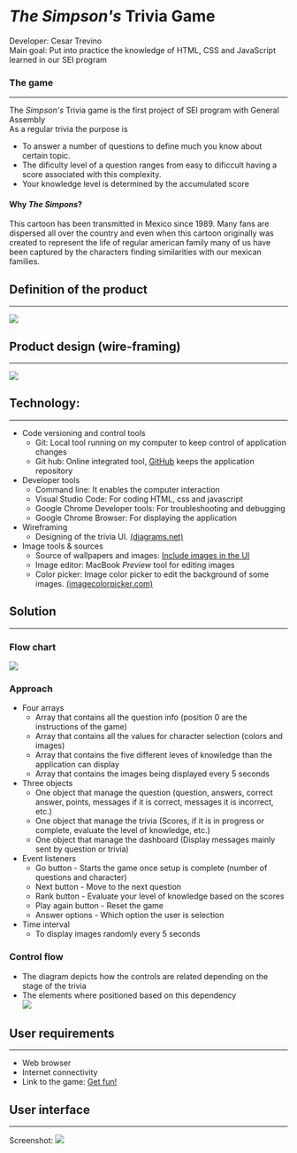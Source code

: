 # _The Simpson's_ Trivia Game
Developer: Cesar Trevino  
Main goal: Put into practice the knowledge of HTML, CSS and JavaScript learned in our SEI program

### The game
- - -
The _Simpson's_ Trivia game is the first project of SEI program with General Assembly  
As a regular trivia the purpose is
 * To answer a number of questions to define much you know about certain topic.
 * The dificulty level of a question ranges from easy to dificcult having a score associated with this complexity.
 * Your knowledge level is determined by the accumulated score
#### Why _The Simpons_?
  This cartoon has been transmitted in Mexico since 1989. Many fans are dispersed all over the country and even when this cartoon originally was created to represent the life of regular american family many of us have been captured by the characters finding similarities with our mexican families.

## Definition of the product
- - - 
![](readme_items/trivia_backlog.png)

## Product design (wire-framing)
- - -
![](readme_items/Wire-framing.png)

## Technology:
- - -
* Code versioning and control tools
  * Git: Local tool running on my computer to keep control of application changes
  * Git hub: Online integrated tool, [GitHub](https://www.github.com) keeps the application repository 
* Developer tools  
  * Command line: It enables the computer interaction
  * Visual Studio Code: For coding HTML, css and javascript
  * Google Chrome Developer tools: For troubleshooting and debugging
  * Google Chrome Browser: For displaying the application
* Wireframing
  * Designing of the trivia UI. [(diagrams.net)](https://app.diagrams.net)
* Image tools & sources
  * Source of wallpapers and images: [Include images in the UI](http://getwallpapers.com)
  * Image editor: MacBook _Preview_ tool for editing images
  * Color picker: Image color picker to edit the background of some images. [(imagecolorpicker.com)](https://imagecolorpicker.com/)

## Solution
- - -
### Flow chart
![](readme_items/trivia-flowchart-ss.png)

### Approach
* Four arrays
  * Array that contains all the question info (position 0 are the instructions of the game)
  * Array that contains all the values for character selection (colors and images)
  * Array that contains the five different leves of knowledge than the application can display
  * Array that contains the images being displayed every 5 seconds
* Three objects
  * One object that manage the question (question, answers, correct answer, points, messages if it is correct, messages it is incorrect, etc.)
  * One object that manage the trivia (Scores, if it is in progress or complete, evaluate the level of knowledge, etc.)
  * One object that manage the dashboard (Display messages mainly sent by question or trivia)
* Event listeners
  * Go button - Starts the game once setup is complete (number of questions and character)
  * Next button - Move to the next question
  * Rank button - Evaluate your level of knowledge based on the scores
  * Play again button - Reset the game
  * Answer options - Which option the user is selection
* Time interval
  * To display images randomly every 5 seconds

### Control flow
* The diagram depicts how the controls are related depending on the stage of the trivia  
* The elements where positioned based on this dependency  
![](readme_items/trivia-control-flow-ss.png)


## User requirements
- - -
* Web browser
* Internet connectivity
* Link to the game: [Get fun!](https://ctrevino-mx.github.io/trivia-game/)

## User interface
- - -


Screenshot:
![](readme_items/trivia-screenshot.png)
